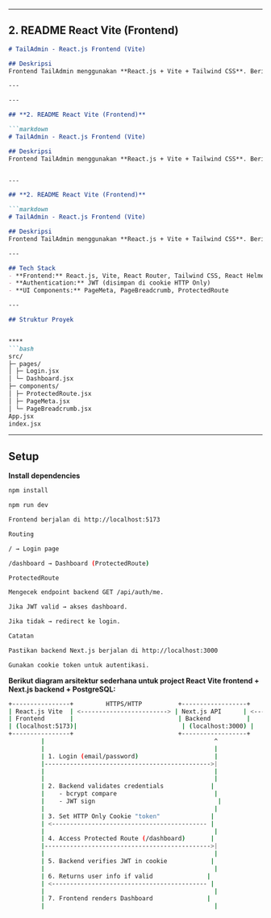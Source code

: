 
---

## **2. README React Vite (Frontend)**

```markdown
# TailAdmin - React.js Frontend (Vite)

## Deskripsi
Frontend TailAdmin menggunakan **React.js + Vite + Tailwind CSS**. Berinteraksi dengan backend Next.js API untuk login, logout, dan dashboard.

---

---

## **2. README React Vite (Frontend)**

```markdown
# TailAdmin - React.js Frontend (Vite)

## Deskripsi
Frontend TailAdmin menggunakan **React.js + Vite + Tailwind CSS**. Berinteraksi dengan backend Next.js API untuk login, logout, dan dashboard.


---

## **2. README React Vite (Frontend)**

```markdown
# TailAdmin - React.js Frontend (Vite)

## Deskripsi
Frontend TailAdmin menggunakan **React.js + Vite + Tailwind CSS**. Berinteraksi dengan backend Next.js API untuk login, logout, dan dashboard.

---

## Tech Stack
- **Frontend:** React.js, Vite, React Router, Tailwind CSS, React Helmet
- **Authentication:** JWT (disimpan di cookie HTTP Only)
- **UI Components:** PageMeta, PageBreadcrumb, ProtectedRoute

---

## Struktur Proyek


****
```bash
src/
├─ pages/
│ ├─ Login.jsx
│ └─ Dashboard.jsx
├─ components/
│ ├─ ProtectedRoute.jsx
│ ├─ PageMeta.jsx
│ └─ PageBreadcrumb.jsx
App.jsx
index.jsx
```

---


## Setup

 **Install dependencies**
```bash
npm install

npm run dev

Frontend berjalan di http://localhost:5173

Routing

/ → Login page

/dashboard → Dashboard (ProtectedRoute)

ProtectedRoute

Mengecek endpoint backend GET /api/auth/me.

Jika JWT valid → akses dashboard.

Jika tidak → redirect ke login.

Catatan

Pastikan backend Next.js berjalan di http://localhost:3000

Gunakan cookie token untuk autentikasi. 

```
 **Berikut diagram arsitektur sederhana untuk project React Vite frontend + Next.js backend + PostgreSQL:**
```bash
+----------------+         HTTPS/HTTP          +------------------+       SQL       +------------------+
| React.js Vite  | <------------------------> | Next.js API      | <------------> | PostgreSQL        |
| Frontend       |                             | Backend          |               | Database (user)  |
| (localhost:5173)|                             | (localhost:3000) |               | schema: "user"  |
+----------------+                             +------------------+               +------------------+
         |                                               ^
         |                                               |
         | 1. Login (email/password)                     |
         |---------------------------------------------->|
         |                                               |
         |                                               |
         | 2. Backend validates credentials             |
         |    - bcrypt compare                           |
         |    - JWT sign                                  |
         |                                               |
         | 3. Set HTTP Only Cookie "token"              |
         | <------------------------------------------- |
         |                                               |
         | 4. Access Protected Route (/dashboard)       |
         |---------------------------------------------->|
         |                                               |
         | 5. Backend verifies JWT in cookie            |
         |                                               |
         | 6. Returns user info if valid               |
         | <------------------------------------------- |
         |                                               |
         | 7. Frontend renders Dashboard               |
         |                                               |
```